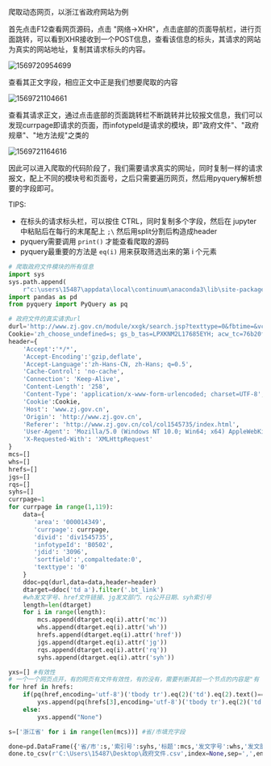 爬取动态网页，以浙江省政府网站为例

首先点击F12查看网页源码，点击 "网络->XHR"，点击底部的页面导航栏，进行页面跳转，可以看到XHR接收到一个POST信息，查看该信息的标头，其请求的网站为真实的网站地址，复制其请求标头的内容。

![1569720954699](C:\Users\15487\AppData\Roaming\Typora\typora-user-images\1569720954699.png)

查看其正文字段，相应正文中正是我们想要爬取的内容

![1569721104661](C:\Users\15487\AppData\Roaming\Typora\typora-user-images\1569721104661.png)

查看其请求正文，通过点击底部的页面跳转栏不断跳转并比较报文信息，我们可以发现currpage即请求的页面，而infotypeld是请求的模块，即"政府文件"、"政府规章"、"地方法规"之类的

![1569721164616](C:\Users\15487\AppData\Roaming\Typora\typora-user-images\1569721164616.png)

因此可以进入爬取的代码阶段了，我们需要请求真实的网址，同时复制一样的请求报文，配上不同的模块号和页面号，之后只需要遍历网页，然后用pyquery解析想要的字段即可。

TIPS: 

- 在标头的请求标头栏，可以按住 CTRL，同时复制多个字段，然后在 jupyter 中粘贴后在每行的末尾配上 `;\` 然后用split分割后构造成header 
- pyquery需要调用 `print()` 才能查看爬取的源码
- pyquery最重要的方法是 `eq(i)` 用来获取筛选出来的第 i 个元素

```python
# 爬取政府文件模块的所有信息
import sys
sys.path.append(
    r"c:\users\15487\appdata\local\continuum\anaconda3\lib\site-packages")
import pandas as pd
from pyquery import PyQuery as pq

# 政府文件的真实请求url
durl='http://www.zj.gov.cn/module/xxgk/search.jsp?texttype=0&fbtime=&vc_all=&vc_filenumber=&vc_title=&vc_number=&currpage=6&sortfield=,compaltedate:0'
Cookie='zh_choose_undefined=s; gs_b_tas=LPXKNM2L17685EYH; acw_tc=76b20fef15696711718028647e388fbcc47431353ac9fa891efe92c63b7a23; SERVERID=d2e5436f826f0ca88944db105fd8663e|1569677655|1569675417'
header={
    'Accept':'*/*',
    'Accept-Encoding':'gzip,deflate',
    'Accept-Language':'zh-Hans-CN, zh-Hans; q=0.5',
    'Cache-Control': 'no-cache',
    'Connection': 'Keep-Alive',
    'Content-Length': '258',
    'Content-Type': 'application/x-www-form-urlencoded; charset=UTF-8',
    'Cookie':Cookie,
    'Host': 'www.zj.gov.cn',
    'Origin': 'http://www.zj.gov.cn',
    'Referer': 'http://www.zj.gov.cn/col/col1545735/index.html',
    'User-Agent': 'Mozilla/5.0 (Windows NT 10.0; Win64; x64) AppleWebKit/537.36 (KHTML, like Gecko)Chrome/64.0.3282.140 Safari/537.36 Edge/18.17763',
    'X-Requested-With': 'XMLHttpRequest'
}
mcs=[]
whs=[]
hrefs=[]
jgs=[]
rqs=[]
syhs=[]
currpage=1
for currpage in range(1,119):
    data={
       'area': '000014349',
       'currpage': currpage,
       'divid': 'div1545735',
       'infotypeId': 'B0502',
       'jdid': '3096', 
       'sortfield':',compaltedate:0',
       'texttype': '0'
    }
    ddoc=pq(durl,data=data,header=header)
    dtarget=ddoc('td a').filter('.bt_link')
    #wh发文字号、href文件链接、jg发文部门、rq公开日期、syh索引号
    length=len(dtarget)
    for i in range(length):
        mcs.append(dtarget.eq(i).attr('mc'))
        whs.append(dtarget.eq(i).attr('wh'))
        hrefs.append(dtarget.eq(i).attr('href'))
        jgs.append(dtarget.eq(i).attr('jg'))
        rqs.append(dtarget.eq(i).attr('rq'))
        syhs.append(dtarget.eq(i).attr('syh'))

yxs=[] #有效性
# 一个一个网页点开，有的网页有文件有效性，有的没有，需要判断其前一个节点的内容是"有 效 性："
for href in hrefs:
    if(pq(href,encoding='utf-8')('tbody tr').eq(2)('td').eq(2).text()=='有 效 性：'):
        yxs.append(pq(hrefs[3],encoding='utf-8')('tbody tr').eq(2)('td').eq(3).text())
    else:
        yxs.append("None")

s=['浙江省' for i in range(len(mcs))] #省/市填充字段

done=pd.DataFrame({'省/市':s,'索引号':syhs,'标题':mcs,'发文字号':whs,'发文部门':jgs,'公开日期':rqs,'有效性':yxs,'文件链接':hrefs})
done.to_csv(r'C:\Users\15487\Desktop\政府文件.csv',index=None,sep=',',encoding='gb2312')
```


